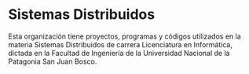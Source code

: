 # Sistemas Distribuidos

Esta organización tiene proyectos, programas y códigos utilizados en la materia Sistemas Distribuidos de carrera Licenciatura en Informática, dictada en la Facultad de Ingeniería de la Universidad Nacional de la Patagonia San Juan Bosco.
